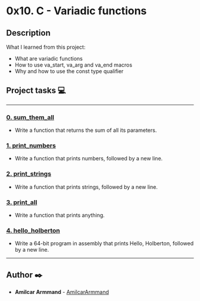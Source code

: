 # 0x10. C - Variadic functions

## Description
What I learned from this project:

* What are variadic functions
* How to use va_start, va_arg and va_end macros
* Why and how to use the const type qualifier


## Project tasks  :computer:
---

### [0. sum_them_all](./0-sum_them_all.c)
* Write a function that returns the sum of all its parameters.


### [1. print_numbers](./1-print_numbers.c)
* Write a function that prints numbers, followed by a new line.


### [2. print_strings](./2-print_strings.c)
* Write a function that prints strings, followed by a new line.


### [3. print_all](./3-print_all.c)
* Write a function that prints anything.


### [4. hello_holberton](./100-hello_holberton.asm)
* Write a 64-bit program in assembly that prints Hello, Holberton, followed by a new line.

---

## Author    :black_nib:
* **Amilcar Armmand** - [AmilcarArmmand](https://github.com/AmilcarArmmand)
